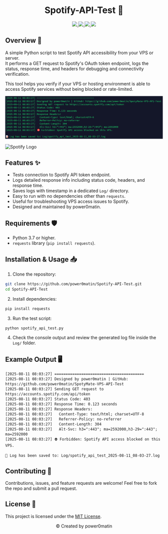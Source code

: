<h1 align="center">Spotify-API-Test 🚀</h1>

<p align="center">
  <a href="#">
        <img src="https://badges.strrl.dev/visits/power0matin/Spotify-API-Test?style=flat&labelColor=333333&logoColor=E7E7E7&label=Visits&logo=github" />
  </a>
  <a href="#">
    <img src="https://img.shields.io/github/stars/power0matin/Spotify-API-Test?style=flat&labelColor=333333&logoColor=E7E7E7&color=EEAA00&label=Stars&logo=github"/>
  </a>
  <a href="#">
  <img src="https://img.shields.io/github/repo-size/power0matin/Spotify-API-Test?style=flat&labelColor=333333&logoColor=E7E7E7&color=007BFF&label=Repo%20Size&logo=github"/>
  </a>
  <a href="#">
  <img src="https://img.shields.io/github/stars/power0matin/Spotify-API-Test?style=flat&labelColor=333333&logoColor=E7E7E7&color=007BFF&label=Stars&logo=github"/>
  </a>
</p>

## Overview 📝

A simple Python script to test Spotify API accessibility from your VPS or server.  
It performs a GET request to Spotify's OAuth token endpoint, logs the status, response time, and headers for debugging and connectivity verification.

This tool helps you verify if your VPS or hosting environment is able to access Spotify services without being blocked or rate-limited.

![Spotify-API-Test](assets/Spotify-API-Test.png)

![Spotify Logo](https://storage.googleapis.com/pr-newsroom-wp/1/2018/11/Spotify_Logo_CMYK_Green.png)

## Features ✨

- Tests connection to Spotify API token endpoint.
- Logs detailed response info including status code, headers, and response time.
- Saves logs with timestamp in a dedicated `Log/` directory.
- Easy to run with no dependencies other than `requests`.
- Useful for troubleshooting VPS access issues to Spotify.
- Designed and maintained by power0matin.

## Requirements 🛡️

- Python 3.7 or higher.
- `requests` library (`pip install requests`).

## Installation & Usage 📥

1. Clone the repository:

```bash
git clone https://github.com/power0matin/Spotify-API-Test.git
cd Spotify-API-Test
```

2. Install dependencies:

```bash
pip install requests
```

3. Run the test script:

```bash
python spotify_api_test.py
```

4. Check the console output and review the generated log file inside the `Log/` folder.

## Example Output 🖥️

```plaintext
[2025-08-11 08:03:27] ========================================
[2025-08-11 08:03:27] Designed by power0matin | GitHub: https://github.com/power0matin/SpotyMate-VPS-API-Test
[2025-08-11 08:03:27] Sending GET request to https://accounts.spotify.com/api/token
[2025-08-11 08:03:27] Status Code: 403
[2025-08-11 08:03:27] Response Time: 0.123 seconds
[2025-08-11 08:03:27] Response Headers:
[2025-08-11 08:03:27]   Content-Type: text/html; charset=UTF-8
[2025-08-11 08:03:27]   Referrer-Policy: no-referrer
[2025-08-11 08:03:27]   Content-Length: 304
[2025-08-11 08:03:27]   Alt-Svc: h3=":443"; ma=2592000,h3-29=":443"; ma=2592000
[2025-08-11 08:03:27] ⛔ Forbidden: Spotify API access blocked on this VPS.

📝 Log has been saved to: Log/spotify_api_test_2025-08-11_08-03-27.log
```

## Contributing 🤝

Contributions, issues, and feature requests are welcome!
Feel free to fork the repo and submit a pull request.

## License 📜

This project is licensed under the [MIT License](LICENSE).

<p align="center">
&#169; Created by power0matin
</p>
